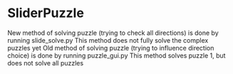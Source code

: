 # SliderPuzzle
New method of solving puzzle (trying to check all directions) is done by running slide_solve.py
  This method does not fully solve the complex puzzles yet
Old method of solving puzzle (trying to influence direction choice) is done by running puzzle_gui.py
  This method solves puzzle 1, but does not solve all puzzles
